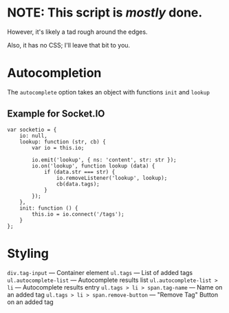 NOTE: This script is _mostly_ done.
===================================
However, it's likely a tad rough around the edges.

Also, it has no CSS; I'll leave that bit to you.

Autocompletion
==============
The `autocomplete` option takes an object with functions `init` and `lookup`

Example for Socket.IO
---------------------

	var socketio = {
		io: null,
		lookup: function (str, cb) {
			var io = this.io;

			io.emit('lookup', { ns: 'content', str: str });
			io.on('lookup', function lookup (data) {
				if (data.str === str) {
					io.removeListener('lookup', lookup);
					cb(data.tags);
				}
			});
		},
		init: function () {
			this.io = io.connect('/tags');
		}
	};

Styling
=======

`div.tag-input` &mdash; Container element 
`ul.tags` &mdash; List of added tags 
`ul.autocomplete-list` &mdash; Autocomplete results list 
`ul.autocomplete-list > li` &mdash; Autocomplete results entry 
`ul.tags > li > span.tag-name` &mdash; Name on an added tag 
`ul.tags > li > span.remove-button` &mdash; "Remove Tag" Button on an added tag 
